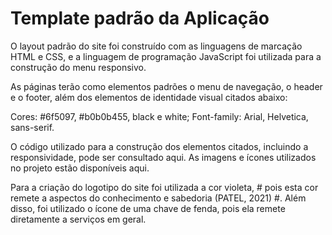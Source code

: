 # Template padrão da Aplicação

O layout padrão do site foi construído com as linguagens de marcação HTML e CSS, e a linguagem de programação JavaScript foi utilizada para a construção do menu responsivo.

As páginas terão como elementos padrões o menu de navegação, o header e o footer, além dos elementos de identidade visual citados abaixo:

Cores: #6f5097, #b0b0b455, black e white;
Font-family: Arial, Helvetica, sans-serif.

O código utilizado para a construção dos elementos citados, incluindo a responsividade, pode ser consultado aqui. As imagens e ícones utilizados no projeto estão disponíveis aqui.




Para a criação do logotipo do site foi utilizada a cor violeta, # pois esta cor remete a aspectos do conhecimento e sabedoria (PATEL, 2021) #. Além disso, foi utilizado o ícone de uma chave de fenda, pois ela remete diretamente a serviços em geral. 
